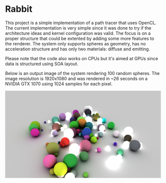 # Rabbit

This project is a simple implementation of a path tracer that uses OpenCL.
The current implementation is very simple since it was done to try if the architecture ideas and kernel configuration was valid.
The focus is on a proper structure that could be extented by adding some more features to the renderer.
The system only supports spheres as geometry, has no acceleration structure and has only two materials: diffuse and emitting.

Please note that the code also works on CPUs but it's aimed at GPUs since data is structured using SOA layout.

Below is an output image of the system rendering 100 random spheres.
The image resolution is 1920x1080 and was rendered in ~26 seconds on a NVIDIA GTX 1070 using 1024 samples for each pixel.

![](images/render.png)
